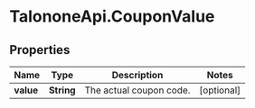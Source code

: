 # TalononeApi.CouponValue

## Properties
Name | Type | Description | Notes
------------ | ------------- | ------------- | -------------
**value** | **String** | The actual coupon code. | [optional] 


